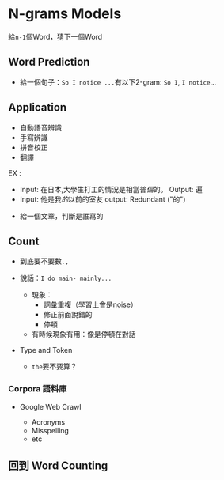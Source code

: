 # N-grams Models

給`n-1`個Word，猜下一個Word

## Word Prediction

* 給一個句子：`So I notice ...`有以下2-gram: `So I`, `I notice`...

## Application

* 自動語音辨識
* 手寫辨識
* 拼音校正
* 翻譯

EX :

- Input: 在日本,大學生打工的情況是相當普*偏*的。 Output: 遍
- Input: 他是我*的*以前的室友 output: Redundant ("的")

* 給一個文章，判斷是誰寫的

##  Count

* 到底要不要數`.,`
* 說話：`I do main- mainly...`
    * 現象：
        - 詞彙重複（學習上會是noise）
        - 修正前面說錯的
        - 停頓
    * 有時候現象有用：像是停頓在對話

* Type and Token
    * `the`要不要算？

### Corpora 語料庫

* Google Web Crawl

    * Acronyms
    * Misspelling
    * etc

## 回到 Word Counting
